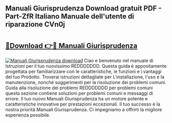 ## Manuali Giurisprudenza Download gratuit PDF - Part-ZfR Italiano Manuale dell'utente di riparazione CVn0j

# <h2><a href="http://dfdklyh.blite.top/?on=Manuali+Giurisprudenza">🔗Download 👉🔴 Manuali Giurisprudenza</a></h2>

[![Manuali Giurisprudenza download](https://i.imgur.com/lujVjoI.png)](http://dfdklyh.blite.top/?on=Manuali+Giurisprudenza)
Ciao e benvenuto nel manuale di Istruzioni per il tuo nuovissimo REDDDDDDD. Questa guida è appositamente progettata per familiarizzare con le caratteristiche, le funzioni e i vantaggi del tuo Prodotto. Troverai istruzioni dettagliate per L'installazione, l'uso e la manutenzione, nonché suggerimenti per la risoluzione dei problemi comuni. Guida alla risoluzione dei problemi REDDDDDDD per problemi comuni questa sezione contiene soluzioni per problemi comuni e messaggi di errore. Il tuo nuovo Manuali Giurisprudenza ha un motore potente e caratteristiche innovative per prestazioni eccezionali. Il tuo successo è la nostra priorità Manuali Giurisprudenza. Ci impegniamo a offrirti la migliore esperienza possibile.
